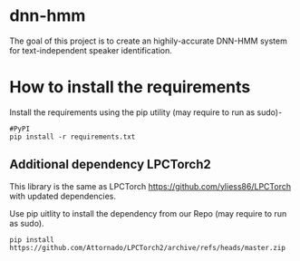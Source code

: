 # dnn-hmm
The goal of this project is to create an highily-accurate DNN-HMM system for text-independent speaker identification.

# How to install the requirements
Install the requirements using the pip utility (may require to run as sudo)-

```
#PyPI
pip install -r requirements.txt
```

## Additional dependency LPCTorch2
This library is the same as LPCTorch https://github.com/yliess86/LPCTorch with updated dependencies.

Use pip uitlity to install the dependency from our Repo (may require to run as sudo).
```
pip install https://github.com/Attornado/LPCTorch2/archive/refs/heads/master.zip
```
